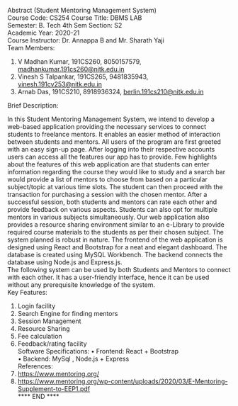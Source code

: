 Abstract
(Student Mentoring Management System)<br>
Course Code: CS254 Course Title: DBMS LAB<br>
Semester: B. Tech 4th Sem Section: S2<br>
Academic Year: 2020-21 <br>
Course Instructor: Dr. Annappa B and Mr. Sharath Yaji<br>
Team Members:
1. V Madhan Kumar, 191CS260, 8050157579, madhankumar.191cs260@nitk.edu.in<br>
2. Vinesh S Talpankar, 191CS265, 9481835943, vinesh.191cv253@nitk.edu.in<br>
3. Arnab Das, 191CS210, 8918936324, berlin.191cs210@nitk.edu.in<br>

Brief Description:<br>

In this Student Mentoring Management System, we intend to develop a web-based application providing the necessary services to connect students to freelance mentors. It enables an
easier method of interaction between students and mentors. All users of the program are first
greeted with an easy sign-up page. After logging into their respective accounts users can access
all the features our app has to provide.
Few highlights about the features of this web application are that students can enter
information regarding the course they would like to study and a search bar would provide a list
of mentors to choose from based on a particular subject/topic at various time slots. The student
can then proceed with the transaction for purchasing a session with the chosen mentor. After
a successful session, both students and mentors can rate each other and provide feedback on
various aspects. Students can also opt for multiple mentors in various subjects simultaneously.
Our web application also provides a resource sharing environment similar to an e-Library to
provide required course materials to the students as per their chosen subject. The system
planned is robust in nature.
The frontend of the web application is designed using React and Bootstrap for a
neat and elegant dashboard. The database is created using MySQL Workbench. The backend
connects the database using Node.js and Express.js.
<br>
The following system can be used by both Students and Mentors to connect with each
other. It has a user-friendly interface, hence it can be used without any prerequisite knowledge
of the system.<br>
Key Features:<br>
1. Login facility
2. Search Engine for finding mentors
3. Session Management
4. Resource Sharing
5. Fee calculation
6. Feedback/rating facility<br>
Software Specifications:
• Frontend: React + Bootstrap<br>
• Backend: MySql , Node.js + Express<br>
References:<br>
1. https://www.mentoring.org/<br>
2. https://www.mentoring.org/wp-content/uploads/2020/03/E-Mentoring-Supplement-to-EEP1.pdf<br>
**** END ****<br>

